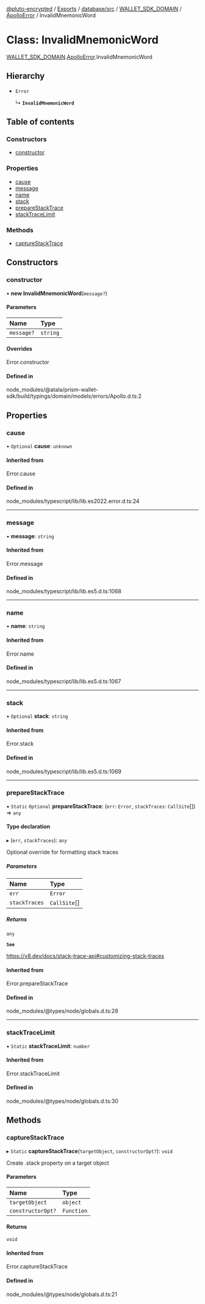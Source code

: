 [@pluto-encrypted](../README.md) / [Exports](../modules.md) / [database/src](../modules/database_src.md) / [WALLET\_SDK\_DOMAIN](../modules/database_src.WALLET_SDK_DOMAIN.md) / [ApolloError](../modules/database_src.WALLET_SDK_DOMAIN.ApolloError.md) / InvalidMnemonicWord

# Class: InvalidMnemonicWord

[WALLET\_SDK\_DOMAIN](../modules/database_src.WALLET_SDK_DOMAIN.md).[ApolloError](../modules/database_src.WALLET_SDK_DOMAIN.ApolloError.md).InvalidMnemonicWord

## Hierarchy

- `Error`

  ↳ **`InvalidMnemonicWord`**

## Table of contents

### Constructors

- [constructor](database_src.WALLET_SDK_DOMAIN.ApolloError.InvalidMnemonicWord.md#constructor)

### Properties

- [cause](database_src.WALLET_SDK_DOMAIN.ApolloError.InvalidMnemonicWord.md#cause)
- [message](database_src.WALLET_SDK_DOMAIN.ApolloError.InvalidMnemonicWord.md#message)
- [name](database_src.WALLET_SDK_DOMAIN.ApolloError.InvalidMnemonicWord.md#name)
- [stack](database_src.WALLET_SDK_DOMAIN.ApolloError.InvalidMnemonicWord.md#stack)
- [prepareStackTrace](database_src.WALLET_SDK_DOMAIN.ApolloError.InvalidMnemonicWord.md#preparestacktrace)
- [stackTraceLimit](database_src.WALLET_SDK_DOMAIN.ApolloError.InvalidMnemonicWord.md#stacktracelimit)

### Methods

- [captureStackTrace](database_src.WALLET_SDK_DOMAIN.ApolloError.InvalidMnemonicWord.md#capturestacktrace)

## Constructors

### constructor

• **new InvalidMnemonicWord**(`message?`)

#### Parameters

| Name | Type |
| :------ | :------ |
| `message?` | `string` |

#### Overrides

Error.constructor

#### Defined in

node_modules/@atala/prism-wallet-sdk/build/typings/domain/models/errors/Apollo.d.ts:2

## Properties

### cause

• `Optional` **cause**: `unknown`

#### Inherited from

Error.cause

#### Defined in

node_modules/typescript/lib/lib.es2022.error.d.ts:24

___

### message

• **message**: `string`

#### Inherited from

Error.message

#### Defined in

node_modules/typescript/lib/lib.es5.d.ts:1068

___

### name

• **name**: `string`

#### Inherited from

Error.name

#### Defined in

node_modules/typescript/lib/lib.es5.d.ts:1067

___

### stack

• `Optional` **stack**: `string`

#### Inherited from

Error.stack

#### Defined in

node_modules/typescript/lib/lib.es5.d.ts:1069

___

### prepareStackTrace

▪ `Static` `Optional` **prepareStackTrace**: (`err`: `Error`, `stackTraces`: `CallSite`[]) => `any`

#### Type declaration

▸ (`err`, `stackTraces`): `any`

Optional override for formatting stack traces

##### Parameters

| Name | Type |
| :------ | :------ |
| `err` | `Error` |
| `stackTraces` | `CallSite`[] |

##### Returns

`any`

**`See`**

https://v8.dev/docs/stack-trace-api#customizing-stack-traces

#### Inherited from

Error.prepareStackTrace

#### Defined in

node_modules/@types/node/globals.d.ts:28

___

### stackTraceLimit

▪ `Static` **stackTraceLimit**: `number`

#### Inherited from

Error.stackTraceLimit

#### Defined in

node_modules/@types/node/globals.d.ts:30

## Methods

### captureStackTrace

▸ `Static` **captureStackTrace**(`targetObject`, `constructorOpt?`): `void`

Create .stack property on a target object

#### Parameters

| Name | Type |
| :------ | :------ |
| `targetObject` | `object` |
| `constructorOpt?` | `Function` |

#### Returns

`void`

#### Inherited from

Error.captureStackTrace

#### Defined in

node_modules/@types/node/globals.d.ts:21

